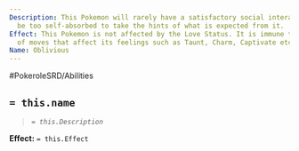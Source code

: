 ```yaml
---
Description: This Pokemon will rarely have a satisfactory social interaction. It'll
  be too self-absorbed to take the hints of what is expected from it.
Effect: This Pokemon is not affected by the Love Status. It is immune to the effects
  of moves that affect its feelings such as Taunt, Charm, Captivate etc.
Name: Oblivious
---
```


#PokeroleSRD/Abilities

## `= this.name`

> *`= this.Description`*

**Effect:** `= this.Effect`